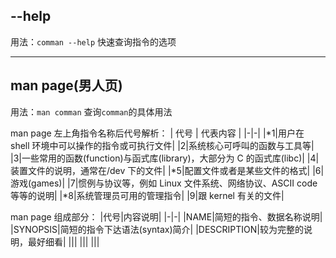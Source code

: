 ## --help
用法：`comman --help`
快速查询指令的选项

---
## man page(男人页)
用法：`man comman`
查询`comman`的具体用法

man page 左上角指令名称后代号解析：
| 代号 | 代表内容 |
|-|-|
|*1|用户在 shell 环境中可以操作的指令或可执行文件|
|2|系统核心可呼叫的函数与工具等|
|3|一些常用的函数(function)与函式库(library)，大部分为 C 的函式库(libc)|
|4|装置文件的说明，通常在/dev 下的文件|
|*5|配置文件或者是某些文件的格式|
|6|游戏(games)|
|7|惯例与协议等，例如 Linux 文件系统、网络协议、ASCII code 等等的说明|
|*8|系统管理员可用的管理指令|
|9|跟 kernel 有关的文件|

man page 组成部分：
|代号|内容说明|
|-|-|
|NAME|简短的指令、数据名称说明|
|SYNOPSIS|简短的指令下达语法(syntax)简介|
|DESCRIPTION|较为完整的说明，最好细看|
|||
|||
|||


